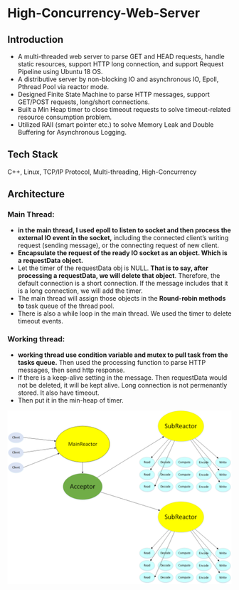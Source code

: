 # High-Concurrency-Web-Server

## Introduction
- A multi-threaded web server to parse GET and HEAD requests, handle static resources, support HTTP long connection, and support Request Pipeline using Ubuntu 18 OS.
- A distributive server by non-blocking IO and asynchronous IO, Epoll, Pthread Pool via reactor mode.
- Designed Finite State Machine to parse HTTP messages, support GET/POST requests, long/short connections.
- Built a Min Heap timer to close timeout requests to solve timeout-related resource consumption problem.
- Utilized RAII (smart pointer etc.) to solve Memory Leak and Double Buffering for Asynchronous Logging.

## Tech Stack
C++, Linux, TCP/IP Protocol, Multi-threading, High-Concurrency

## Architecture
### Main Thread:
- **in the main thread, I used epoll to listen to socket and then process the external IO event in the socket,** including the connected client’s writing request (sending message), or the connecting request of new client.
- **Encapsulate the request of the ready IO socket as an object. Which is a requestData object.** 
- Let the timer of the requestData obj is NULL. **That is to say, after processing a requestData, we will delete that object**. Therefore, the default connection is a short connection. If the message includes that it is a long connection, we will add the timer.
- The main thread will assign those objects in the **Round-robin methods to** task queue of the thread pool.
- There is also a while loop in the main thread. We used the timer to delete timeout events.
### Working thread:
- **working thread use condition variable and mutex to pull task from the tasks queue.** Then used the processing function to parse HTTP messages, then send http response.
- If there is a keep-alive setting in the message. Then requestData would not be deleted, it will be kept alive. Long connection is not permenantly stored. It also have timeout.
- Then put it in the min-heap of timer.

![image](graph/archi.jpg)

